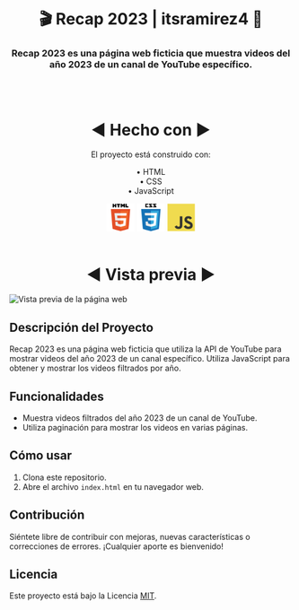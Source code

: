 <h1 align="center">🎬 Recap 2023 | itsramirez4 🎥</h1>
<h3 align="center">Recap 2023 es una página web ficticia que muestra videos del año 2023 de un canal de YouTube específico.</h3>
<br>
<br>
<h1 align="center">◄ Hecho con ►</h1>
<p align="center">El proyecto está construido con:</p>
<div align="center">• HTML</div>
<div align="center">• CSS</div>
<div align="center">• JavaScript</div>
<p align="center"><img src="https://raw.githubusercontent.com/devicons/devicon/master/icons/html5/html5-original-wordmark.svg" alt="html5" width="50" height="50"/> </a>
<img src="https://raw.githubusercontent.com/devicons/devicon/master/icons/css3/css3-original-wordmark.svg" alt="css3" width="50" height="50"/> </a>
<img src="https://raw.githubusercontent.com/devicons/devicon/master/icons/javascript/javascript-original.svg" alt="javascript" width="50" height="50"/> </a>
<br>
<br>
<h1 align="center">◄ Vista previa ►</h1>
<img src="URL_IMAGEN_DE_EJEMPLO" alt="Vista previa de la página web"/></a>

## Descripción del Proyecto
Recap 2023 es una página web ficticia que utiliza la API de YouTube para mostrar videos del año 2023 de un canal específico. Utiliza JavaScript para obtener y mostrar los videos filtrados por año.

## Funcionalidades
- Muestra videos filtrados del año 2023 de un canal de YouTube.
- Utiliza paginación para mostrar los videos en varias páginas.

## Cómo usar
1. Clona este repositorio.
2. Abre el archivo `index.html` en tu navegador web.

## Contribución
Siéntete libre de contribuir con mejoras, nuevas características o correcciones de errores. ¡Cualquier aporte es bienvenido!

## Licencia
Este proyecto está bajo la Licencia [MIT](LICENSE).

